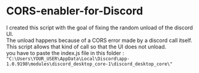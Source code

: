 # CORS-enabler-for-Discord
I created this script with the goal of fixing the random unload of the discord UI. \
The unload happens because of a CORS error made by a discord call itself. \
This script allows that kind of call so that the UI does not unload. \
you have to paste the index.js file in this folder : \
`"C:\Users\YOUR_USER\AppData\Local\Discord\app-1.0.9198\modules\discord_desktop_core-1\discord_desktop_core\"`
